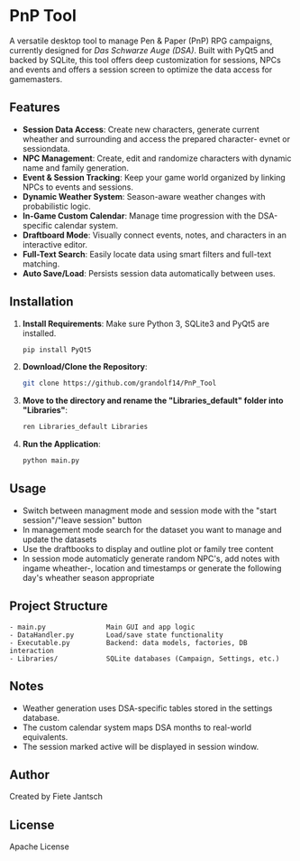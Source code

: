 # PnP Tool 

A versatile desktop tool to manage Pen & Paper (PnP) RPG campaigns, currently designed for *Das Schwarze Auge (DSA)*. Built with PyQt5 and backed by SQLite, this tool offers deep customization for sessions, NPCs and events and offers a session screen to optimize the data access for gamemasters.

## Features

- **Session Data Access**: Create new characters, generate current wheather and surrounding and access the prepared character- evnet or sessiondata.
- **NPC Management**: Create, edit and randomize characters with dynamic name and family generation.
- **Event & Session Tracking**: Keep your game world organized by linking NPCs to events and sessions.
- **Dynamic Weather System**: Season-aware weather changes with probabilistic logic.
- **In-Game Custom Calendar**: Manage time progression with the DSA-specific calendar system.
- **Draftboard Mode**: Visually connect events, notes, and characters in an interactive editor.
- **Full-Text Search**: Easily locate data using smart filters and full-text matching.
- **Auto Save/Load**: Persists session data automatically between uses.

## Installation

1. **Install Requirements**:
   Make sure Python 3, SQLite3 and PyQt5 are installed.

   ```bash
   pip install PyQt5
   ```

2. **Download/Clone the Repository**:
   ```bash
   git clone https://github.com/grandolf14/PnP_Tool
   ```
   
3. **Move to the directory and rename the "Libraries_default" folder into "Libraries"**:
   ```bash
   ren Libraries_default Libraries
   ```

4. **Run the Application**:
   ```bash
   python main.py
   ```
## Usage
- Switch between managment mode and session mode with the "start session"/"leave session" button
- In management mode search for the dataset you want to manage and update the datasets
- Use the draftbooks to display and outline plot or family tree content
- In session mode automaticly generate random NPC's, add notes with ingame wheather-, location and timestamps or generate the following day's wheather season appropriate

## Project Structure

```
- main.py               Main GUI and app logic
- DataHandler.py        Load/save state functionality
- Executable.py         Backend: data models, factories, DB interaction
- Libraries/            SQLite databases (Campaign, Settings, etc.)
```


## Notes

- Weather generation uses DSA-specific tables stored in the settings database.
- The custom calendar system maps DSA months to real-world equivalents.
- The session marked active will be displayed in session window.

## Author

Created by Fiete Jantsch

## License

Apache License
